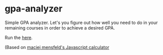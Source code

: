 gpa-analyzer
============

Simple GPA analyzer. Let's you figure out how well you need to do in your remaining courses in order
to achieve a desired GPA.

Run the [here](http://tzaffi.github.io/gpa-analyzer/).

(Based on [maciej mensfeld's Javascript calculator](https://github.com/mensfeld/bootstrap-calculator)
